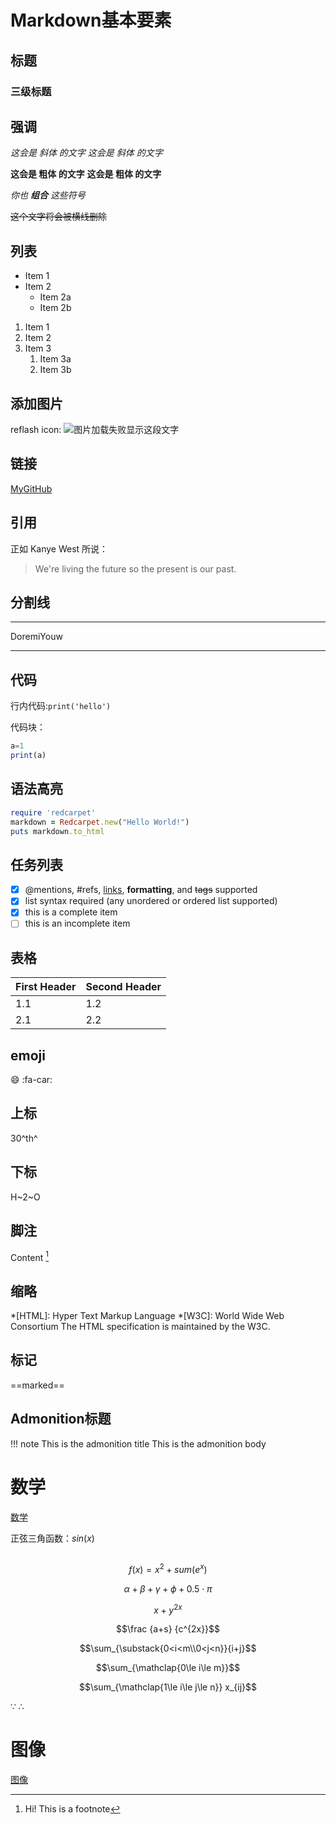 # Markdown基本要素

## 标题

### 三级标题

## 强调

*这会是 斜体 的文字*
_这会是 斜体 的文字_

**这会是 粗体 的文字**
__这会是 粗体 的文字__

_你也 **组合** 这些符号_

~~这个文字将会被横线删除~~

## 列表

- Item 1
- Item 2
  - Item 2a
  - Item 2b

1. Item 1
1. Item 2
1. Item 3
   1. Item 3a
   1. Item 3b

## 添加图片

reflash icon: ![图片加载失败显示这段文字](/images/icon/reflash.png)

## 链接

[MyGitHub](https://github.com/DoremiYouw/DoremiYouw/tree/main)

## 引用

正如 Kanye West 所说：

> We're living the future so
> the present is our past.

## 分割线

---

DoremiYouw

---

## 代码

行内代码:`print('hello')`

代码块：
```javascript {.line-numbers}
a=1
print(a)
```

## 语法高亮

```ruby
require 'redcarpet'
markdown = Redcarpet.new("Hello World!")
puts markdown.to_html
```

## 任务列表

- [x] @mentions, #refs, [links](), **formatting**, and <del>tags</del> supported
- [x] list syntax required (any unordered or ordered list supported)
- [x] this is a complete item
- [ ] this is an incomplete item

## 表格

First Header | Second Header
------------ | -------------
1.1 | 1.2
2.1 | 2.2

## emoji

:smile:
:fa-car:

## 上标

30^th^

## 下标

H~2~O

## 脚注

Content [^1]

[^1]: Hi! This is a footnote

## 缩略

*[HTML]: Hyper Text Markup Language
*[W3C]: World Wide Web Consortium
The HTML specification
is maintained by the W3C.

## 标记

==marked==

## Admonition标题

!!! note This is the admonition title
    This is the admonition body

# 数学

[数学](https://katex.org/docs/supported.html)

正弦三角函数：$sin(x)$

##

$$f(x)=x^2 + sum(e^x)$$

$$\alpha + \beta + \gamma + \phi + 0.5\cdot\pi$$

$$\tag{123} x+y^{2x}$$

$$\frac {a+s} {c^{2x}}$$

$$\sum_{\substack{0<i<m\\0<j<n}}{i+j}$$

$$\sum_{\mathclap{0\le i\le m}}$$

$$\sum_{\mathclap{1\le i\le j\le n}} x_{ij}$$


$\because$
$\therefore$

# 图像

[图像](https://shd101wyy.github.io/markdown-preview-enhanced/#/zh-cn/diagrams)


